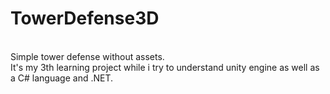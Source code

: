 # TowerDefense3D
<br>
Simple tower defense without assets.
<br>
It's my 3th learning project while i try to understand unity engine as well as a C# language and .NET. 
